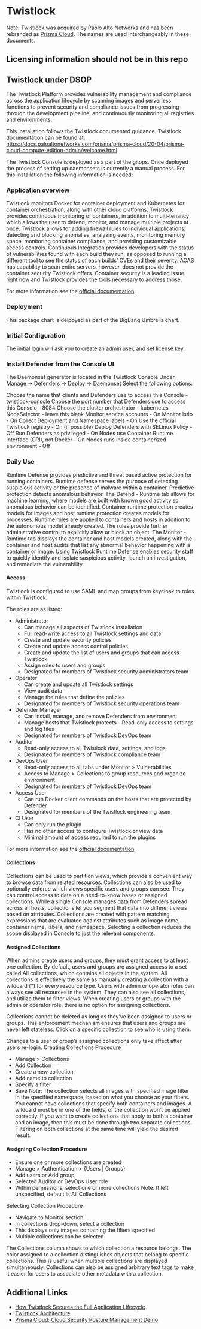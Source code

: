 # Twistlock

Note: Twistlock was acquired by Paolo Alto Networks and has been rebranded as [Prisma Cloud](https://blog.paloaltonetworks.com/2019/11/cloud-prisma-cloud-compute-edition/). The names are used interchangeably in these documents.

## Licensing information should not be in this repo

## Twistlock under DSOP

The Twistlock Platform provides vulnerability management and compliance across the application lifecycle by scanning images and serverless functions to prevent security and compliance issues from progressing through the development pipeline, and continuously monitoring all registries and environments.

This installation follows the Twistlock documented guidance.  Twistlock documentation can be found at:
<https://docs.paloaltonetworks.com/prisma/prisma-cloud/20-04/prisma-cloud-compute-edition-admin/welcome.html>

The Twistlock Console is deployed as a part of the gitops.  Once deployed the process of setting up daemonsets is currently a manual process.  For this installation the following information is needed:

### Application overview

Twistlock monitors Docker for container deployment and Kubernetes for container orchestration, along with other cloud platforms. Twistlock provides continuous monitoring of containers, in addition to multi-tenancy which allows the user to defend, monitor, and manage multiple projects at once. Twistlock allows for adding firewall rules to individual applications, detecting and blocking anomalies, analyzing events, monitoring memory space, monitoring container compliance, and providing customizable access controls. Continuous Integration provides developers with the status of vulnerabilities found with each build they run, as opposed to running a different tool to see the status of each builds’ CVEs and their severity. ACAS has capability to scan entire servers, however, does not provide the container security Twistlock offers. Container security is a leading issue right now and Twistlock provides the tools necessary to address those.

For more information see the [official documentation](https://docs.paloaltonetworks.com/prisma/prisma-cloud/prisma-cloud-admin-compute/technology_overviews.html).

### Deployment

This package chart is delpoyed as part of the BigBang Umbrella chart.

### Initial Configuration

The initial login will ask you to create an admin user, and set license key. 

### Install Defender from the Console UI

The Daemonset generator is located in the Twistlock Console Under Manage -> Defenders -> Deploy -> Daemonset
Select the following options:

Choose the name that clients and Defenders use to access this Console - twistlock-console
Choose the port number that Defenders use to access this Console -  8084
Choose the cluster orchestrator - kubernetes
NodeSelector - leave this blank
Monitor service accounts - On
Monitor Istio - On
Collect Deployment and Namespace labels - On
Use the official Twistlock registry - On (if possible)
Deploy Defenders with SELinux Policy - Off
Run Defenders as privileged - On
Nodes use Container Runtime Interface (CRI), not Docker - On
Nodes runs inside containerized environment - Off

### Daily Use

Runtime Defense provides predictive and threat based active protection for running containers. Runtime defense serves the purpose of detecting suspicious activity or the presence of malware within a container. Predictive protection detects anomalous behavior. The Defend - Runtime tab allows for machine learning, where models are built with known good activity so anomalous behavior can be identified. Container runtime protection creates models for images and host runtime protection creates models for processes. Runtime rules are applied to containers and hosts in addition to the autonomous model already created. The rules provide further administrative control to explicitly allow or block an object. The Monitor - Runtime tab displays the container and host models created, along with the container and host audits that list any abnormal behavior happening with a container or image. Using Twistlock Runtime Defense enables security staff to quickly identify and isolate suspicious activity, launch an investigation, and remediate the vulnerability.

#### Access

Twistlock is configured to use SAML and map groups from keycloak to roles within Twistlock.

The roles are as listed:

- Administrator
  - Can manage all aspects of Twistlock installation
  - Full read-write access to all Twistlock settings and data
  - Create and update security policies
  - Create and update access control policies
  - Create and update the list of users and groups that can access Twistlock
  - Assign roles to users and groups
  - Designated for members of Twistlock security administrators team
- Operator
  - Can create and update all Twistlock settings
  - View audit data
  - Manage the rules that define the policies
  - Designated for members of Twistlock security operations team
- Defender Manager
  - Can install, manage, and remove Defenders from environment
  - Manage hosts that Twistlock protects   - Read-only access to settings and log files
  - Designated for members of Twistlock DevOps team
- Auditor
  - Read-only access to all Twistlock data, settings, and logs
  - Designated for members of Twistlock compliance team
- DevOps User
  - Read-only access to all tabs under Monitor > Vulnerabilities
  - Access to Manage > Collections to group resources and organize environment
  - Designated for members of Twistlock DevOps team
- Access User
  - Can run Docker client commands on the hosts that are protected by Defender
  - Designated for members of the Twistlock engineering team
- CI User
  - Can only run the plugin
  - Has no other access to configure Twistlock or view data
  - Minimal amount of access required to run the plugins

For more information see the [official documentation](https://docs.paloaltonetworks.com/prisma/prisma-cloud/prisma-cloud-admin-compute/authentication.html).
#### Collections

Collections can be used to partition views, which provide a convenient way to browse data from related resources. Collections can also be used to optionally enforce which views specific users and groups can see. They can control access to data on a need-to-know bases or assigned collections. While a single Console manages data from Defenders spread across all hosts, collections let you segment that data into different views based on attributes. Collections are created with pattern matching expressions that are evaluated against attributes such as image name, container name, labels, and namespace.  Selecting a collection reduces the scope displayed in Console to just the relevant components.

#### Assigned Collections

When admins create users and groups, they must grant access to at least one collection. By default, users and groups are assigned access to a set called All collections, which contains all objects in the system. All collections is effectively the same as manually creating a collection with a wildcard (*) for every resource type.
Users with admin or operator roles can always see all resources in the system. They can also see all collections, and utilize them to filter views. When creating users or groups with the admin or operator role, there is no option for assigning collections.

Collections cannot be deleted as long as they’ve been assigned to users or groups. This enforcement mechanism ensures that users and groups are never left stateless. Click on a specific collection to see who is using them.

Changes to a user or group’s assigned collections only take affect after users re-login.
Creating Collections Procedure

- Manage > Collections
- Add Collection
- Create a new collection
- Add name to collection
- Specify a filter
- Save
Note: The collection selects all images with specified image filter in the specified namespace, based on what you choose as your filters. You cannot have collections that specify both containers and images. A wildcard must be in one of the fields, of the collection won’t be applied correctly. If you want to create collections that apply to both a container and an image, then this must be done through two separate collections. Filtering on both collections at the same time will yield the desired result.

#### Assigning Collection Procedure

- Ensure one or more collections are created
- Manage > Authentication > {Users | Groups}
- Add users or Add group
- Selected Auditor or DevOps User role
- Within permissions, select one or more collections
Note: If left unspecified, default is All Collections

Selecting Collection Procedure

- Navigate to Monitor section
- In collections drop-down, select a collection
- This displays only images containing the filters specified
- Multiple collections can be selected

The Collections column shows to which collection a resource belongs. The color assigned to a collection distinguishes objects that belong to specific collections. This is useful when multiple collections are displayed simultaneously. Collections can also be assigned arbitrary text tags to make it easier for users to associate other metadata with a collection.

## Additional Links

* [How Twistlock Secures the Full Application Lifecycle](https://www.youtube.com/watch?v=KunpU9urBaA)
* [Twistlock Architecture](https://www.youtube.com/watch?v=Ugxwq43Fy0w)
* [Prisma Cloud: Cloud Security Posture Management Demo](https://www.youtube.com/watch?v=NsEZK5fyloE)
